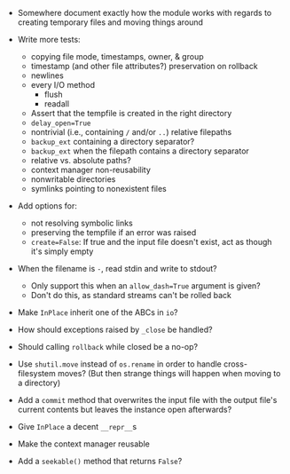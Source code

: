 - Somewhere document exactly how the module works with regards to creating
  temporary files and moving things around

- Write more tests:
    - copying file mode, timestamps, owner, & group
    - timestamp (and other file attributes?) preservation on rollback
    - newlines
    - every I/O method
        - flush
        - readall
    - Assert that the tempfile is created in the right directory
    - `delay_open=True`
    - nontrivial (i.e., containing `/` and/or `..`) relative filepaths
    - `backup_ext` containing a directory separator?
    - `backup_ext` when the filepath contains a directory separator
    - relative vs. absolute paths?
    - context manager non-reusability
    - nonwritable directories
    - symlinks pointing to nonexistent files

- Add options for:
    - not resolving symbolic links
    - preserving the tempfile if an error was raised
    - `create=False`: If true and the input file doesn't exist, act as though
      it's simply empty

- When the filename is `-`, read stdin and write to stdout?
    - Only support this when an `allow_dash=True` argument is given?
    - Don't do this, as standard streams can't be rolled back
- Make `InPlace` inherit one of the ABCs in `io`?
- How should exceptions raised by `_close` be handled?
- Should calling `rollback` while closed be a no-op?
- Use `shutil.move` instead of `os.rename` in order to handle cross-filesystem
  moves?  (But then strange things will happen when moving to a directory)
- Add a `commit` method that overwrites the input file with the output file's
  current contents but leaves the instance open afterwards?
- Give `InPlace` a decent `__repr__`s
- Make the context manager reusable
- Add a `seekable()` method that returns `False`?
